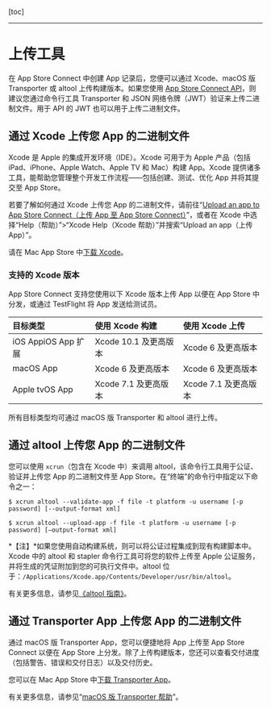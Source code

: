 [toc]

---



# 上传工具

在 App Store Connect 中创建 App 记录后，您便可以通过 Xcode、macOS 版 Transporter 或 altool 上传构建版本。如果您使用 [App Store Connect API](https://developer.apple.com/documentation/appstoreconnectapi)，则建议您通过命令行工具 Transporter 和 JSON 网络令牌（JWT）验证来上传二进制文件。用于 API 的 JWT 也可以用于上传二进制文件。

## 通过 Xcode 上传您 App 的二进制文件

Xcode 是 Apple 的集成开发环境（IDE）。Xcode 可用于为 Apple 产品（包括 iPad、iPhone、Apple Watch、Apple TV 和 Mac）构建 App。Xcode 提供诸多工具，能帮助您管理整个开发工作流程——包括创建、测试、优化 App 并将其提交至 App Store。

若要了解如何通过 Xcode 上传您 App 的二进制文件，请前往“[Upload an app to App Store Connect（上传 App 至 App Store Connect）](https://help.apple.com/xcode/mac/current/#/dev442d7f2ca)”，或者在 Xcode 中选择“Help（帮助）”>“Xcode Help（Xcode 帮助）”并搜索“Upload an app（上传 App）”。

请在 Mac App Store 中[下载 Xcode](https://apps.apple.com/cn/app/xcode/id497799835?mt=12)。

### 支持的 Xcode 版本

App Store Connect 支持您使用以下 Xcode 版本上传 App 以便在 App Store 中分发，或通过 TestFlight 将 App 发送给测试员。

| 目标类型            | 使用 Xcode 构建       | 使用 Xcode 上传      |
| :------------------ | :-------------------- | :------------------- |
| iOS AppiOS App 扩展 | Xcode 10.1 及更高版本 | Xcode 6 及更高版本   |
| macOS App           | Xcode 6 及更高版本    | Xcode 6 及更高版本   |
| Apple tvOS App      | Xcode 7.1 及更高版本  | Xcode 7.1 及更高版本 |

所有目标类型均可通过 macOS 版 Transporter 和 altool 进行上传。

## 通过 altool 上传您 App 的二进制文件

您可以使用 `xcrun`（包含在 Xcode 中）来调用 altool，该命令行工具用于公证、验证并上传您 App 的二进制文件至 App Store。在“终端”的命令行中指定以下命令之一：

```
$ xcrun altool --validate-app -f file -t platform -u username [-p password] [--output-format xml]

$ xcrun altool --upload-app -f file -t platform -u username [-p password] [—output-format xml]
```

*【注】*如果您使用自动构建系统，则可以将公证过程集成到现有构建脚本中。Xcode 中的 altool 和 stapler 命令行工具可将您的软件上传至 Apple 公证服务，并将生成的凭证附加到您的可执行文件中。altool 位于：`/Applications/Xcode.app/Contents/Developer/usr/bin/altool`。

有关更多信息，请参见[《altool 指南》](https://help.apple.com/asc/appsaltool/)。

## 通过 Transporter App 上传您 App 的二进制文件

通过 macOS 版 Transporter App，您可以便捷地将 App 上传至 App Store Connect 以便在 App Store 上分发。除了上传构建版本，您还可以查看交付进度（包括警告、错误和交付日志）以及交付历史。

您可以在 Mac App Store 中[下载 Transporter App](https://apps.apple.com/cn/app/transporter/id1450874784?mt=12)。

有关更多信息，请参见“[macOS 版 Transporter 帮助](https://help.apple.com/itc/transporter/)”。